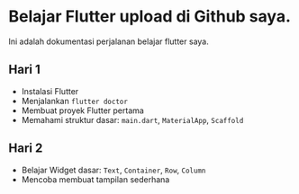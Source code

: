 # Belajar Flutter upload di Github saya.

Ini adalah dokumentasi perjalanan belajar flutter saya.

## Hari 1
- Instalasi Flutter
- Menjalankan `flutter doctor`
- Membuat proyek Flutter pertama
- Memahami struktur dasar: `main.dart`, `MaterialApp`, `Scaffold`

## Hari 2
- Belajar Widget dasar: `Text`, `Container`, `Row`, `Column`
- Mencoba membuat tampilan sederhana